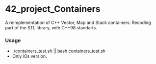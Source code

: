 # 42_project_Containers

A reimplementation of C++ Vector, Map and Stack containers. 
Recoding part of the STL library, with C++98 standarts.

### Usage
 * ./containers_test.sh || bash containers_test.sh
 * Only iOs version.
